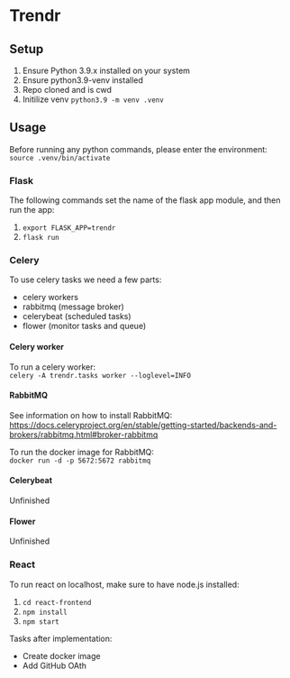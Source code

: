# Trendr
## Setup
1. Ensure Python 3.9.x installed on your system
2. Ensure python3.9-venv installed
3. Repo cloned and is cwd
4. Initilize venv `python3.9 -m venv .venv`

## Usage
Before running any python commands, please enter the environment:
`source .venv/bin/activate`

### Flask
The following commands set the name of the flask app module, and then run the app:
1. `export FLASK_APP=trendr`
2. `flask run`

### Celery
To use celery tasks we need a few parts:
- celery workers
- rabbitmq (message broker)
- celerybeat (scheduled tasks)
- flower (monitor tasks and queue)

#### Celery worker
To run a celery worker:  
`celery -A trendr.tasks worker --loglevel=INFO`

#### RabbitMQ
See information on how to install RabbitMQ:  
https://docs.celeryproject.org/en/stable/getting-started/backends-and-brokers/rabbitmq.html#broker-rabbitmq

To run the docker image for RabbitMQ:  
`docker run -d -p 5672:5672 rabbitmq`

#### Celerybeat
Unfinished

#### Flower
Unfinished

### React
To run react on localhost, make sure to have node.js installed:
1. `cd react-frontend`
2. `npm install`
3. `npm start`

Tasks after implementation:
- Create docker image
- Add GitHub OAth
